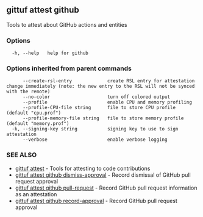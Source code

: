 ## gittuf attest github

Tools to attest about GitHub actions and entities

### Options

```
  -h, --help   help for github
```

### Options inherited from parent commands

```
      --create-rsl-entry             create RSL entry for attestation change immediately (note: the new entry to the RSL will not be synced with the remote)
      --no-color                     turn off colored output
      --profile                      enable CPU and memory profiling
      --profile-CPU-file string      file to store CPU profile (default "cpu.prof")
      --profile-memory-file string   file to store memory profile (default "memory.prof")
  -k, --signing-key string           signing key to use to sign attestation
      --verbose                      enable verbose logging
```

### SEE ALSO

* [gittuf attest](gittuf_attest.md)	 - Tools for attesting to code contributions
* [gittuf attest github dismiss-approval](gittuf_attest_github_dismiss-approval.md)	 - Record dismissal of GitHub pull request approval
* [gittuf attest github pull-request](gittuf_attest_github_pull-request.md)	 - Record GitHub pull request information as an attestation
* [gittuf attest github record-approval](gittuf_attest_github_record-approval.md)	 - Record GitHub pull request approval

